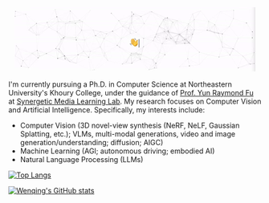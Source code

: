 <p align="center">
  <img src="assets/gif.gif">
</p>


I'm currently pursuing a Ph.D. in Computer Science at Northeastern University's Khoury College, under the guidance of [Prof. Yun Raymond Fu](https://www1.ece.neu.edu/~yunfu/) at [Synergetic Media Learning Lab](https://fulab.sites.northeastern.edu/). My research focuses on Computer Vision and Artificial Intelligence. Specifically, my interests include:


* Computer Vision (3D novel-view synthesis (NeRF, NeLF, Gaussian Splatting, etc.); VLMs, multi-modal generations, video and image generation/understanding; diffusion; AIGC)
* Machine Learning (AGI; autonomous driving; embodied AI)
* Natural Language Processing (LLMs)

[![Top Langs](https://github-readme-stats.vercel.app/api/top-langs/?username=wnqw&layout=donut)](https://github.com/anuraghazra/github-readme-stats)

[![Wenqing's GitHub stats](https://github-readme-stats.vercel.app/api?username=wnqw&show_icons=true&theme=radical)](https://github.com/anuraghazra/github-readme-stats)


